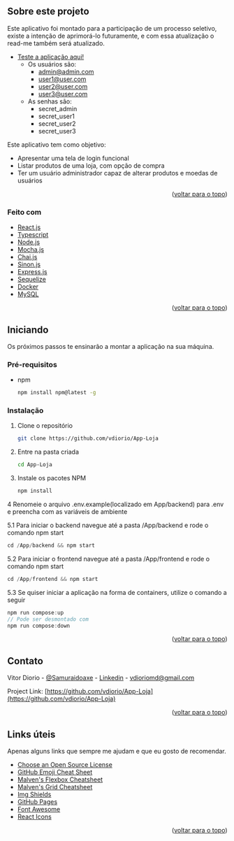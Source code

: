 <!-- ABOUT THE PROJECT -->
## Sobre este projeto

Este aplicativo foi montado para a participação de um processo seletivo, existe a intenção de aprimorá-lo futuramente, e com essa atualização o read-me também será atualizado.

* [Teste a aplicação aqui!](https://stately-custard-702fb3.netlify.app)
   * Os usuários são:
      - admin@admin.com
      - user1@user.com
      - user2@user.com
      - user3@user.com
   * As senhas são:
      - secret_admin
      - secret_user1
      - secret_user2
      - secret_user3


Este aplicativo tem como objetivo:
* Apresentar uma tela de login funcional
* Listar produtos de uma loja, com opção de compra
* Ter um usuário administrador capaz de alterar produtos e moedas de usuários

<p align="right">(<a href="#top">voltar para o topo</a>)</p>



### Feito com

* [React.js](https://reactjs.org/)
* [Typescript](https://www.typescriptlang.org/)
* [Node.js](https://nodejs.org/)
* [Mocha.js](https://mochajs.org)
* [Chai.js](https://www.chaijs.com)
* [Sinon.js](https://sinonjs.org)
* [Express.js](https://expressjs.com)
* [Sequelize](https://sequelize.org)
* [Docker](https://www.docker.com)
* [MySQL](https://www.mysql.com)

<p align="right">(<a href="#top">voltar para o topo</a>)</p>



<!-- GETTING STARTED -->
## Iniciando

Os próximos passos te ensinarão a montar a aplicação na sua máquina.

### Pré-requisitos

* npm
  ```sh
  npm install npm@latest -g
  ```

### Instalação

1. Clone o repositório
   ```sh
   git clone https://github.com/vdiorio/App-Loja
   ```
2. Entre na pasta criada
   ```sh
   cd App-Loja
   ```
3. Instale os pacotes NPM
   ```sh
   npm install
   ```
4 Renomeie o arquivo .env.example(localizado em App/backend) para .env e preencha com as variáveis de ambiente

5.1 Para iniciar o backend navegue até a pasta /App/backend e rode o comando npm start
   ```js
   cd /App/backend && npm start
   ```
5.2 Para iniciar o frontend navegue até a pasta /App/frontend e rode o comando npm start
   ```js
   cd /App/frontend && npm start
   ```
5.3 Se quiser iniciar a aplicação na forma de containers, utilize o comando a seguir
   ```js
   npm run compose:up
   // Pode ser desmontado com
   npm run compose:down
   ```

<p align="right">(<a href="#top">voltar para o topo</a>)</p>


<!-- CONTACT -->
## Contato

Vitor Diorio - [@Samuraidoaxe](https://twitter.com/Samuraidoaxe) - [Linkedin](https://www.linkedin.com/in/vitordiorio/) - vdioriomd@gmail.com

Project Link: [https://github.com/vdiorio/App-Loja](https://github.com/vdiorio/App-Loja)

<p align="right">(<a href="#top">voltar para o topo</a>)</p>



<!-- ACKNOWLEDGMENTS -->
## Links úteis

Apenas alguns links que sempre me ajudam e que eu gosto de recomendar.

* [Choose an Open Source License](https://choosealicense.com)
* [GitHub Emoji Cheat Sheet](https://www.webpagefx.com/tools/emoji-cheat-sheet)
* [Malven's Flexbox Cheatsheet](https://flexbox.malven.co/)
* [Malven's Grid Cheatsheet](https://grid.malven.co/)
* [Img Shields](https://shields.io)
* [GitHub Pages](https://pages.github.com)
* [Font Awesome](https://fontawesome.com)
* [React Icons](https://react-icons.github.io/react-icons/search)

<p align="right">(<a href="#top">voltar para o topo</a>)</p>
